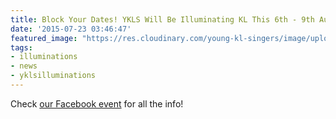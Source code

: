 ```yaml
---
title: Block Your Dates! YKLS Will Be Illuminating KL This 6th - 9th August!
date: '2015-07-23 03:46:47'
featured_image: "https://res.cloudinary.com/young-kl-singers/image/upload/v1523180879/YKLS_2015_Illuminations_Featured.jpg"
tags:
- illuminations
- news
- yklsilluminations
---
```


Check 
[our Facebook event](https://www.facebook.com/events/1748377112056079/)
for all the info!
